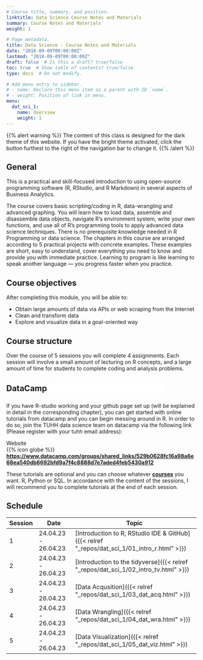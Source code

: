 ```yaml
---
# Course title, summary, and position.
linktitle: Data Science Course Notes and Materials
summary: Course Notes and Materials
weight: 1

# Page metadata.
title: Data Science - Course Notes and Materials
date: "2018-09-09T00:00:00Z"
lastmod: "2018-09-09T00:00:00Z"
draft: false  # Is this a draft? true/false
toc: true  # Show table of contents? true/false
type: docs  # Do not modify.

# Add menu entry to sidebar.
# - name: Declare this menu item as a parent with ID `name`.
# - weight: Position of link in menu.
menu:
  dat_sci_1:
    name: Overview
    weight: 1
---
```


{{% alert warning %}}
The content of this class is designed for the dark theme of this website. If you have the bright theme activated, click the button furthest to the right of the navigation bar to change it.
{{% /alert %}}


## General
 
This is a practical and skill-focused introduction to using open-source programming software (R, RStudio, and R Markdown) in several aspects of Business Analytics. 

The course covers basic scripting/coding in R, data-wrangling and advanced graphing. You will learn how to load data, assemble and disassemble data objects, navigate R’s environment system, write your own functions, and use all of R’s programming tools to apply advanced data science techniques. There is no prerequisite knowledge needed in R Programming or data science. The chapters in this course are arranged according to 5 practical projects with concrete examples. These examples are short, easy to understand, cover everything you need to know and provide you with immediate practice. Learning to program is like learning to speak another language — you progress faster when you practice.

## Course objectives

After completing this module, you will be able to:

* Obtain large amounts of data via APIs or web scraping from the Internet
* Clean and transform data
* Explore and visualize data in a goal-oriented way

## Course structure

Over the course of 5 sessions you will complete 4 assignments. Each session will involve a small amount of lecturing on R concepts, and a large amount of time for students to complete coding and analysis problems.


## DataCamp <embed src="../../img/icons//datacamp.svg" align="center" height="30px" style="padding:0px 5px 5px 0px">

If you have R-studio working and your github page set up (will be explained in detail in the corresponding chapter), you can get started with online tutorials from datacamp and you can begin messing around in R. In order to do so, join the TUHH data science team on datacamp via the following link (Please register with your tuhh email address):

<!-- DOWNLOADBOX -->
<div id="header">Website</div>
<div id="container">
  <div id="first">{{% icon globe %}}</div>
  <div id="second"><a href="https://www.datacamp.com/groups/shared_links/529b0628fc16a98a6e68ea540db6692bfd9a7f4c8888d7e7aded4feb5430a912" target="_blank"><b>https://www.datacamp.com/groups/shared_links/529b0628fc16a98a6e68ea540db6692bfd9a7f4c8888d7e7aded4feb5430a912</b></a></div>
  <div id="clear"></div>
</div>

These tutorials are optional and you can choose whatever <a href="https://app.datacamp.com/learn/courses" target="_blank"><b>courses</b></a> you want. R, Python or SQL. In accordance with the content of the sessions, I will recommend you to complete tutorials at the end of each session.

## Schedule

| Session | Date | Topic |
| --- | --- | --- |
| 1 | 24.04.23 - 26.04.23 | [Introduction to R, RStudio IDE & GitHub]({{< relref "_repos/dat_sci_1/01_intro_r.html" >}}) |
| 2 | 24.04.23 - 26.04.23 | [Introduction to the tidyverse]({{< relref "_repos/dat_sci_1/02_intro_tv.html" >}}) |
| 3 | 24.04.23 - 26.04.23 | [Data Acqusition]({{< relref "_repos/dat_sci_1/03_dat_acq.html" >}}) |
| 4 | 24.04.23 - 26.04.23 | [Data Wrangling]({{< relref "_repos/dat_sci_1/04_dat_wra.html" >}}) |
| 5 | 24.04.23 - 26.04.23 | [Data Visualization]({{< relref "_repos/dat_sci_1/05_dat_viz.html" >}}) |
